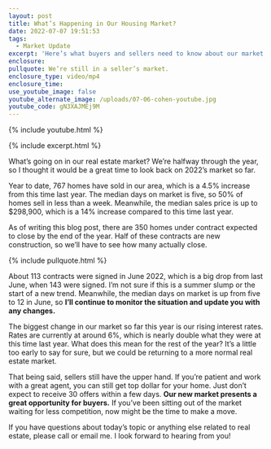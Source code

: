 ```yaml
---
layout: post
title: What’s Happening in Our Housing Market?
date: 2022-07-07 19:51:53
tags:
  - Market Update
excerpt: 'Here’s what buyers and sellers need to know about our market. '
enclosure:
pullquote: We’re still in a seller’s market.
enclosure_type: video/mp4
enclosure_time:
use_youtube_image: false
youtube_alternate_image: /uploads/07-06-cohen-youtube.jpg
youtube_code: gN3XAJMEj9M
---
```

{% include youtube.html %}

{% include excerpt.html %}

What’s going on in our real estate market? We’re halfway through the year, so I thought it would be a great time to look back on 2022’s market so far.&nbsp;

Year to date, 767 homes have sold in our area, which is a 4.5% increase from this time last year. The median days on market is five, so 50% of homes sell in less than a week. Meanwhile, the median sales price is up to $298,900, which is a 14% increase compared to this time last year.&nbsp;

As of writing this blog post, there are 350 homes under contract expected to close by the end of the year. Half of these contracts are new construction, so we’ll have to see how many actually close.

{% include pullquote.html %}

About 113 contracts were signed in June 2022, which is a big drop from last June, when 143 were signed. I’m not sure if this is a summer slump or the start of a new trend. Meanwhile, the median days on market is up from five to 12 in June, so **I’ll continue to monitor the situation and update you with any changes.&nbsp;**

The biggest change in our market so far this year is our rising interest rates. Rates are currently at around 6%, which is nearly double what they were at this time last year. What does this mean for the rest of the year? It’s a little too early to say for sure, but we could be returning to a more normal real estate market.&nbsp;

That being said, sellers still have the upper hand. If you’re patient and work with a great agent, you can still get top dollar for your home. Just don’t expect to receive 30 offers within a few days. **Our new market presents a great opportunity for buyers.** If you’ve been sitting out of the market waiting for less competition, now might be the time to make a move.&nbsp;

If you have questions about today’s topic or anything else related to real estate, please call or email me. I look forward to hearing from you\!&nbsp;
